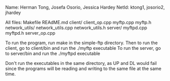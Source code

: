 Name: Herman Tong, Josefa Osorio, Jessica Hardey
NetId: ktong1, josorio2, jhardey

All files:
    Makefile
    REAdME.md
    client/
        client_op.cpp
        myftp.cpp
        myftp.h
    network_utils/
        network_utils.cpp
        network_utils.h
    server/
        myftpd.cpp
        myftpd.h
        server_op.cpp

To run the program, run make in the simple-ftp directory.
Then to run the client, go to client/bin and run the ./myftp executable
To run the server, go to server/bin and run the ./myftpd executable

Don't run the executables in the same directory, as UP and DL would fail since
the programs will be reading and writing to the same file at the same time.
